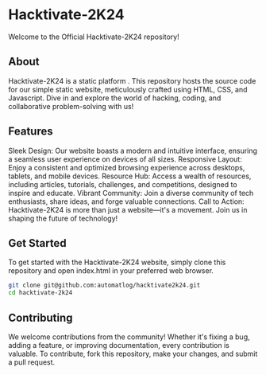 # Hacktivate-2K24

Welcome to the Official Hacktivate-2K24 repository!

## About

Hacktivate-2K24 is a static platform . This repository hosts the source code for our simple static website, meticulously crafted using HTML, CSS, and Javascript. Dive in and explore the world of hacking, coding, and collaborative problem-solving with us!

## Features

Sleek Design: Our website boasts a modern and intuitive interface, ensuring a seamless user experience on devices of all sizes.
Responsive Layout: Enjoy a consistent and optimized browsing experience across desktops, tablets, and mobile devices.
Resource Hub: Access a wealth of resources, including articles, tutorials, challenges, and competitions, designed to inspire and educate.
Vibrant Community: Join a diverse community of tech enthusiasts, share ideas, and forge valuable connections.
Call to Action: Hacktivate-2K24 is more than just a website—it's a movement. Join us in shaping the future of technology!

## Get Started

To get started with the Hacktivate-2K24 website, simply clone this repository and open index.html in your preferred web browser.

``` bash
git clone git@github.com:automatlog/hacktivate2k24.git
cd hacktivate-2k24
```

## Contributing

We welcome contributions from the community! Whether it's fixing a bug, adding a feature, or improving documentation, every contribution is valuable. To contribute, fork this repository, make your changes, and submit a pull request.
 
